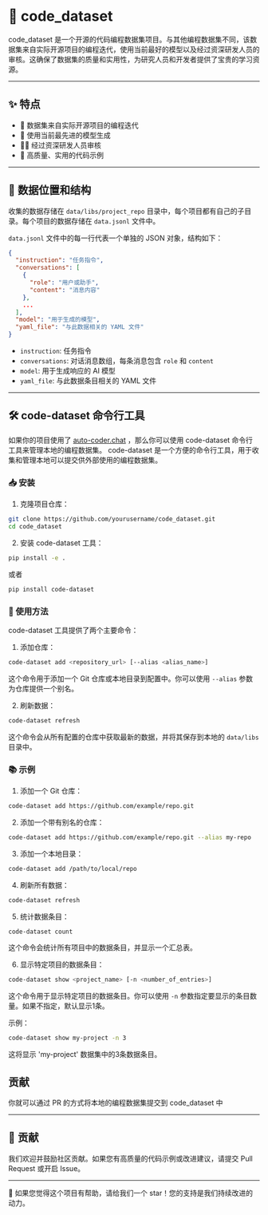 
# 🚀 code_dataset

code_dataset 是一个开源的代码编程数据集项目。与其他编程数据集不同，该数据集来自实际开源项目的编程迭代，使用当前最好的模型以及经过资深研发人员的审核。这确保了数据集的质量和实用性，为研究人员和开发者提供了宝贵的学习资源。

---

## ✨ 特点

- 🌟 数据集来自实际开源项目的编程迭代
- 🤖 使用当前最先进的模型生成
- 👨‍💻 经过资深研发人员审核
- 💎 高质量、实用的代码示例

---

## 📂 数据位置和结构

收集的数据存储在 `data/libs/project_repo` 目录中，每个项目都有自己的子目录。每个项目的数据存储在 `data.jsonl` 文件中。

`data.jsonl` 文件中的每一行代表一个单独的 JSON 对象，结构如下：

```json
{
  "instruction": "任务指令",
  "conversations": [
    {
      "role": "用户或助手",
      "content": "消息内容"
    },
    ...
  ],
  "model": "用于生成的模型",
  "yaml_file": "与此数据相关的 YAML 文件"
}
```

- `instruction`: 任务指令
- `conversations`: 对话消息数组，每条消息包含 `role` 和 `content`
- `model`: 用于生成响应的 AI 模型
- `yaml_file`: 与此数据条目相关的 YAML 文件

---

## 🛠 code-dataset 命令行工具

如果你的项目使用了 [auto-coder.chat](https://auto-coder.chat) ，那么你可以使用 code-dataset 命令行工具来管理本地的编程数据集。
code-dataset 是一个方便的命令行工具，用于收集和管理本地可以提交供外部使用的编程数据集。

### 📥 安装

1. 克隆项目仓库：

```bash
git clone https://github.com/yourusername/code_dataset.git
cd code_dataset
```

2. 安装 code-dataset 工具：

```bash
pip install -e .
```

或者

```bash
pip install code-dataset
```

### 🔧 使用方法

code-dataset 工具提供了两个主要命令：

1. 添加仓库：

```bash
code-dataset add <repository_url> [--alias <alias_name>]
```

这个命令用于添加一个 Git 仓库或本地目录到配置中。你可以使用 `--alias` 参数为仓库提供一个别名。

2. 刷新数据：

```bash
code-dataset refresh
```

这个命令会从所有配置的仓库中获取最新的数据，并将其保存到本地的 `data/libs` 目录中。

### 📚 示例

1. 添加一个 Git 仓库：

```bash
code-dataset add https://github.com/example/repo.git
```

2. 添加一个带有别名的仓库：

```bash
code-dataset add https://github.com/example/repo.git --alias my-repo
```

3. 添加一个本地目录：

```bash
code-dataset add /path/to/local/repo
```

4. 刷新所有数据：

```bash
code-dataset refresh
```

5. 统计数据条目：

```bash
code-dataset count
```

这个命令会统计所有项目中的数据条目，并显示一个汇总表。

6. 显示特定项目的数据条目：

```bash
code-dataset show <project_name> [-n <number_of_entries>]
```

这个命令用于显示特定项目的数据条目。你可以使用 `-n` 参数指定要显示的条目数量。如果不指定，默认显示1条。

示例：
```bash
code-dataset show my-project -n 3
```
这将显示 'my-project' 数据集中的3条数据条目。

## 贡献

你就可以通过 PR 的方式将本地的编程数据集提交到 code_dataset 中

---

## 🤝 贡献

我们欢迎并鼓励社区贡献。如果您有高质量的代码示例或改进建议，请提交 Pull Request 或开启 Issue。

---

🌟 如果您觉得这个项目有帮助，请给我们一个 star！您的支持是我们持续改进的动力。
